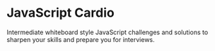 # JavaScript Cardio

Intermediate whiteboard style JavaScript challenges and solutions to sharpen your skills and prepare you for interviews.
